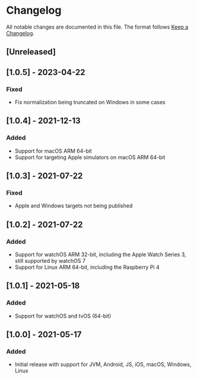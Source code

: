 # Changelog

All notable changes are documented in this file. The format follows [Keep a Changelog](https://keepachangelog.com/en/1.0.0/).

## [Unreleased]

## [1.0.5] - 2023-04-22

### Fixed

- Fix normalization being truncated on Windows in some cases

## [1.0.4] - 2021-12-13

### Added

- Support for macOS ARM 64-bit
- Support for targeting Apple simulators on macOS ARM 64-bit 

## [1.0.3] - 2021-07-22

### Fixed

- Apple and Windows targets not being published

## [1.0.2] - 2021-07-22

### Added

- Support for watchOS ARM 32-bit, including the Apple Watch Series 3, still supported by watchOS 7
- Support for Linux ARM 64-bit, including the Raspberry Pi 4

## [1.0.1] - 2021-05-18

### Added

- Support for watchOS and tvOS (64-bit)

## [1.0.0] - 2021-05-17

### Added

- Initial release with support for JVM, Android, JS, iOS, macOS, Windows, Linux
